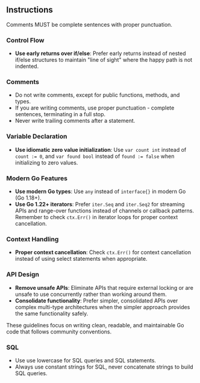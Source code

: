 ## Instructions

Comments MUST be complete sentences with proper punctuation.

### Control Flow

- **Use early returns over if/else**: Prefer early returns instead of nested if/else structures to maintain "line of sight" where the happy path is not indented.

### Comments

- Do not write comments, except for public functions, methods, and types.
- If you are writing comments, use proper punctuation - complete sentences, terminating in a full stop.
- Never write trailing comments after a statement.

### Variable Declaration
- **Use idiomatic zero value initialization**: Use `var count int` instead of `count := 0`, and `var found bool` instead of `found := false` when initializing to zero values.

### Modern Go Features
- **Use modern Go types**: Use `any` instead of `interface{}` in modern Go (Go 1.18+).
- **Use Go 1.22+ iterators**: Prefer `iter.Seq` and `iter.Seq2` for streaming APIs and range-over functions instead of channels or callback patterns. Remember to check `ctx.Err()` in iterator loops for proper context cancellation.

### Context Handling
- **Proper context cancellation**: Check `ctx.Err()` for context cancellation instead of using select statements when appropriate.

### API Design
- **Remove unsafe APIs**: Eliminate APIs that require external locking or are unsafe to use concurrently rather than working around them.
- **Consolidate functionality**: Prefer simpler, consolidated APIs over complex multi-type architectures when the simpler approach provides the same functionality safely.

These guidelines focus on writing clean, readable, and maintainable Go code that follows community conventions.

### SQL
- Use use lowercase for SQL queries and SQL statements.
- Always use constant strings for SQL, never concatenate strings to build SQL queries.